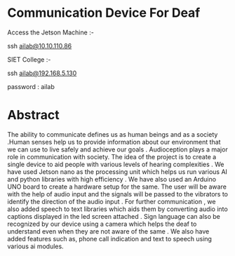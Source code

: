# Communication Device For Deaf


Access the Jetson Machine :-

ssh ailab@10.10.110.86

SIET College :-

ssh ailab@192.168.5.130

password : ailab

# Abstract

The ability to communicate defines us as human beings and as a society .Human senses help us to  provide information about our environment that we can use to live       safely and achieve our goals . Audioception plays a major role in communication with society.   The idea of the project is to create a single device to aid people with   various levels of hearing complexities . We have used Jetson nano as the processing unit which helps us run various AI and python libraries with high efficiency . We     have also used an Arduino UNO board to create a hardware setup for the same.  The user will be aware with the help of audio input  and the signals will be passed to     the vibrators to identify the direction of the audio input . For further communication ,  we also added speech to text libraries which aids them by converting audio     into captions displayed in the  led screen attached . Sign language can also be recognized by our device using a camera which helps the deaf to understand even when     they are not aware of the same . We also have added features such as, phone call indication and text to speech using various ai modules. 

